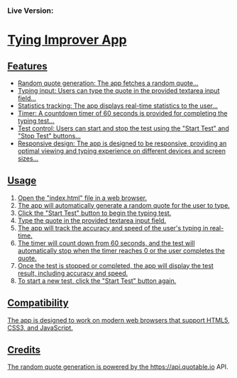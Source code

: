 <h3>Live Version: <a href="https://raffaeleb003.github.io/Typing-Improver-App/"></h3>

<h1>Tying Improver App</h1>

  <h2>Features</h2>

  <ul>
    <li>Random quote generation: The app fetches a random quote...</li>
    <li>Typing input: Users can type the quote in the provided textarea input field...</li>
    <li>Statistics tracking: The app displays real-time statistics to the user...</li>
    <li>Timer: A countdown timer of 60 seconds is provided for completing the typing test...</li>
    <li>Test control: Users can start and stop the test using the "Start Test" and "Stop Test" buttons...</li>
    <li>Responsive design: The app is designed to be responsive, providing an optimal viewing and typing experience on different devices and screen sizes...</li>
  </ul>

  <h2>Usage</h2>

  <ol>
    <li>Open the "index.html" file in a web browser.</li>
    <li>The app will automatically generate a random quote for the user to type.</li>
    <li>Click the "Start Test" button to begin the typing test.</li>
    <li>Type the quote in the provided textarea input field.</li>
    <li>The app will track the accuracy and speed of the user's typing in real-time.</li>
    <li>The timer will count down from 60 seconds, and the test will automatically stop when the timer reaches 0 or the user completes the quote.</li>
    <li>Once the test is stopped or completed, the app will display the test result, including accuracy and speed.</li>
    <li>To start a new test, click the "Start Test" button again.</li>
  </ol>


  <h2>Compatibility</h2>

  <p>The app is designed to work on modern web browsers that support HTML5, CSS3, and JavaScript.</p>

  <h2>Credits</h2>

  <p>The random quote generation is powered by the <a href="https://api.quotable.io">https://api.quotable.io</a> API.</p>
